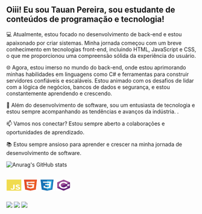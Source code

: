 ## Oiii! Eu sou Tauan Pereira, sou estudante de conteúdos de programação e tecnologia!
 
💻 Atualmente, estou focado no desenvolvimento de back-end e estou apaixonado por criar sistemas. Minha jornada começou com um breve conhecimento em tecnologias front-end, incluindo HTML, JavaScript e CSS, o que me proporcionou uma compreensão sólida da experiência do usuário.

🌐 Agora, estou imerso no mundo do back-end, onde estou aprimorando minhas habilidades em linguagens como C# e ferramentas para construir servidores confiáveis e escaláveis. Estou animado com os desafios de lidar com a lógica de negócios, bancos de dados e segurança, e estou constantemente aprendendo e crescendo.

🚀 Além do desenvolvimento de software, sou um entusiasta de tecnologia e estou sempre acompanhando as tendências e avanços da indústria. .

📫 Vamos nos conectar? Estou sempre aberto a colaborações e oportunidades de aprendizado. 

📚 Estou sempre ansioso para aprender e crescer na minha jornada de desenvolvimento de software. 


 
![Anurag's GitHub stats](https://github-readme-stats.vercel.app/api?username=TauanP&show_icons=true&theme=dracula)


<div style="display: inline_block"><br>
  <img align="center" alt="Js" height="30" width="40" src="https://raw.githubusercontent.com/devicons/devicon/master/icons/javascript/javascript-plain.svg">
    <img align="center" alt="HTML" height="30" width="40" src="https://raw.githubusercontent.com/devicons/devicon/master/icons/html5/html5-original.svg">
  <img align="center" alt="CSS" height="30" width="40" src="https://raw.githubusercontent.com/devicons/devicon/master/icons/css3/css3-original.svg">
  <img align="center" alt="Csharp" height="30" width="40" src="https://raw.githubusercontent.com/devicons/devicon/master/icons/csharp/csharp-original.svg"> 
</div>

 ##

<div> 
  
  <a href="https://www.instagram.com/fituin_/" target="_blank"><img src="https://img.shields.io/badge/-Instagram-%23E4405F?style=for-the-badge&logo=instagram&logoColor=white" target="_blank"></a>
  <a href = "mailto:TauanDev301@gmail.com"><img src="https://img.shields.io/badge/-Gmail-%23333?style=for-the-badge&logo=gmail&logoColor=white" target="_blank"></a>
  <a href="https://www.linkedin.com/in/tauan-pereira-09687b226/" target="_blank"><img src="https://img.shields.io/badge/-LinkedIn-%230077B5?style=for-the-badge&logo=linkedin&logoColor=white" target="_blank"></a>   
</div>
